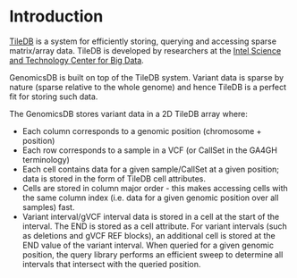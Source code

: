 # Introduction
[TileDB](https://people.csail.mit.edu/stavrosp/papers/vldb2017/VLDB17_TileDB.pdf) is a system for efficiently storing, querying and accessing sparse 
matrix/array data. TileDB is developed by researchers at the [Intel Science and Technology Center for Big Data](http://istc-bigdata.org/#&panel1-1).

GenomicsDB is built on top of the TileDB system. Variant data is sparse by nature (sparse relative to the whole genome) and hence TileDB is a perfect fit for storing such data.

The GenomicsDB stores variant data in a 2D TileDB array where:
* Each column corresponds to a genomic position (chromosome + position)
* Each row corresponds to a sample in a VCF (or CallSet in the GA4GH terminology)
* Each cell contains data for a given sample/CallSet at a given position; data is stored in the form of TileDB cell attributes.
* Cells are stored in column major order - this makes accessing cells with the same column index (i.e. data for a given genomic position over all samples) fast.
* Variant interval/gVCF interval data is stored in a cell at the start of the interval. The END is stored as a cell attribute. For variant intervals (such as deletions and gVCF REF blocks), an additional cell is stored at the END value of the variant interval. When queried for a given genomic position, the query library performs an efficient sweep to determine all intervals that intersect with the queried position.
